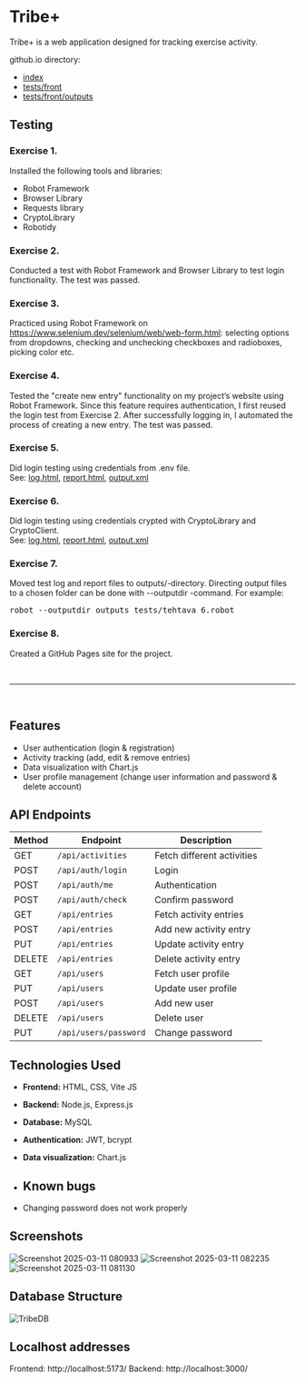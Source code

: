 # Tribe+

Tribe+ is a web application designed for tracking exercise activity.

github.io directory:
- [index](.)
- [tests/front](./tests/front)
- [tests/front/outputs](./tests/front/outputs/)

## Testing


### Exercise 1. 
Installed the following tools and libraries:
- Robot Framework
- Browser Library
- Requests library
- CryptoLibrary
- Robotidy

### Exercise 2. 
Conducted a test with Robot Framework and Browser Library to test login functionality. 
The test was passed. 

### Exercise 3. 
Practiced using Robot Framework on https://www.selenium.dev/selenium/web/web-form.html: selecting options from dropdowns, checking and unchecking checkboxes and radioboxes, picking color etc. 


### Exercise 4. 
Tested the "create new entry" functionality on my project’s website using Robot Framework. Since this feature requires authentication, I first reused the login test from Exercise 2. After successfully logging in, I automated the process of creating a new entry. The test was passed. 

### Exercise 5. 
Did login testing using credentials from .env file. <br>
See: [log.html](tests/front/tehtava_5_log.html), [report.html](tests/front/tehtava_5_report.html), [output.xml](tests/front/tehtava_5_output.xml)

### Exercise 6. 
Did login testing using credentials crypted with CryptoLibrary and CryptoClient.  <br>
See: [log.html](tests/front/tehtava_6_log.html), [report.html](tests/front/tehtava_6_report.html), [output.xml](tests/front/tehtava_6_output.xml)

### Exercise 7.
Moved test log and report files to outputs/-directory. 
Directing output files to a chosen folder can be done with --outputdir -command. For example: 
<pre>robot --outputdir outputs tests/tehtava_6.robot</pre>

### Exercise 8.
Created a GitHub Pages site for the project.

<br>
<hr>
<br>

## Features
- User authentication (login & registration)
- Activity tracking (add, edit & remove entries)
- Data visualization with Chart.js
- User profile management (change user information and password & delete account)

## API Endpoints
| Method | Endpoint             | Description                |
|--------|----------------------|----------------------------|
| GET    | `/api/activities`    | Fetch different activities |
| POST   | `/api/auth/login`    | Login                      |
| POST   | `/api/auth/me`       | Authentication             |
| POST   | `/api/auth/check`    | Confirm password           |
| GET    | `/api/entries`       | Fetch activity entries     |
| POST   | `/api/entries`       | Add new activity entry     |
| PUT    | `/api/entries`       | Update activity entry      |
| DELETE | `/api/entries`       | Delete activity entry      |
| GET    | `/api/users`         | Fetch user profile         |
| PUT    | `/api/users`         | Update user profile        |
| POST   | `/api/users`         | Add new user               |
| DELETE | `/api/users`         | Delete user                |
| PUT    | `/api/users/password`| Change password            |

## Technologies Used
- **Frontend:** HTML, CSS, Vite JS
- **Backend:** Node.js, Express.js
- **Database:** MySQL
- **Authentication:** JWT, bcrypt
- **Data visualization:** Chart.js

- ## Known bugs

- Changing password does not work properly

## Screenshots

![Screenshot 2025-03-11 080933](https://github.com/user-attachments/assets/90848b2e-0f39-4b16-adbb-fe85eb7d1ab8)
![Screenshot 2025-03-11 082235](https://github.com/user-attachments/assets/9cb18920-54ed-4bd6-a63a-2ea8adc6e2dc)
![Screenshot 2025-03-11 081130](https://github.com/user-attachments/assets/7c68fa27-8dc1-43b2-b7b2-13be7e7ad037)

## Database Structure

![TribeDB](https://github.com/user-attachments/assets/e7a74053-194d-4751-82a7-93e68eb5808b)

## Localhost addresses

Frontend: http://localhost:5173/ 
Backend: http://localhost:3000/ 

